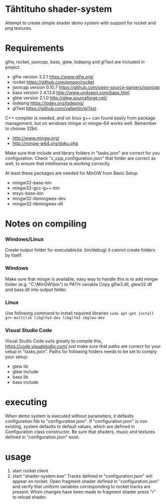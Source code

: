 # Tähtituho shader-system
Attempt to create simple shader demo system with support for rocket and png textures. 

# Requirements
glfw, rocket, jsoncpp, bass, glew, lodepng and glText are included in project.

- glfw version 3.2.1 https://www.glfw.org/
- rocket https://github.com/emoon/rocket
- jsoncpp version 0.10.7 https://github.com/open-source-parsers/jsoncpp
- bass version 2.4.13.8 http://www.un4seen.com/bass.html
- glew version 2.1.0 http://glew.sourceforge.net/
- lodepng https://lodev.org/lodepng/
- glText https://github.com/vallentin/glText


C++ compiler is needed, and on linux g++ can found easily from package management, but on windows mingw or mingw-64 works well. Remember to choose 32bit.
- http://www.mingw.org/
- http://mingw-w64.org/doku.php
 
Make sure that include and library folders in "tasks.json" are correct for you configuration. Check "c_cpp_configuration.json" that folder are correct as well, to ensure that intellisense is working correctly.

At least these packages are needed for MinGW from Basic Setup
- mingw32-base-bin
- mingw32-gcc-g++-bin
- msys-base-bin
- mingw32-libmingwex-dev
- mingw32-libmingwex-dll

# Notes on compiling
### Windows/Linux
Create output folder for executable(ie. bin/debug) it cannot create folders by itself.

### Windows
Make sure that mingw is available, easy way to handle this is to add mingw folder (e.g. "C:\MinGW\bin") to PATH variable
Copy glfw3.dll, glew32.dll and bass.dll into output folder.

### Linux
Use following command to install required libraries
`sudo apt-get install g++-multilib libglfw3-dev libglfw3 ibglew-dev`

### Visual Studio Code
Visual Studio Code suits greatly to compile this, https://code.visualstudio.com/ just make sure that paths are correct for your setup in "tasks.json". Paths for following folders needs to be set to comply your setup:
- glew lib 
- glew include
- bass lib
- bass include

# executing
When demo system is executed without parameters, it defaults configuration file to "configuration.json".
If "configuration.json" is non existing, system defaults to default values, which are defined in Configuration class constructor.
Be sure that shaders, music and textures defined in "configuration.json" exist.

# usage
1. start rocket client
2. start "shader-system.exe"
Tracks defined in "configuration.json" will appear on rocket. Open fragment shader defined in "configuration.json" and verify that uniform variables corresponding to rocket tracks are present. When changes have been made to fragment shader press "r" to reload shader. 